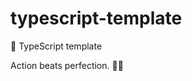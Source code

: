 # typescript-template

🐢 TypeScript template

<!-- INSPIRATIONAL_QUOTE_START -->
Action beats perfection.
🧑‍💻
<!-- INSPIRATIONAL_QUOTE_END -->
